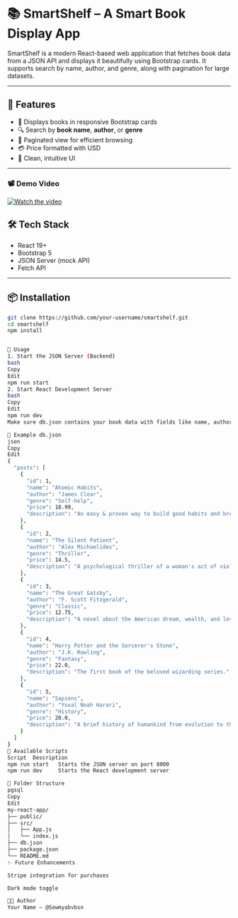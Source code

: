 # 📚 SmartShelf – A Smart Book Display App

SmartShelf is a modern React-based web application that fetches book data from a JSON API and displays it beautifully using Bootstrap cards. It supports search by name, author, and genre, along with pagination for large datasets.

---

## 🚀 Features

- 📖 Displays books in responsive Bootstrap cards
- 🔍 Search by **book name**, **author**, or **genre**
- 📑 Paginated view for efficient browsing
- 💳 Price formatted with USD
- 🧠 Clean, intuitive UI

---

### 📽 Demo Video

[![Watch the video](https://img.youtube.com/vi/8TI5uJ2XC3M/0.jpg)](https://www.youtube.com/watch?v=8TI5uJ2XC3M)

## 🛠️ Tech Stack

- React 19+
- Bootstrap 5
- JSON Server (mock API)
- Fetch API

---

## 📦 Installation

```bash
git clone https://github.com/your-username/smartshelf.git
cd smartshelf
npm install


🧪 Usage
1. Start the JSON Server (Backend)
bash
Copy
Edit
npm run start
2. Start React Development Server
bash
Copy
Edit
npm run dev
Make sure db.json contains your book data with fields like name, author, genre, price, description.

📁 Example db.json
json
Copy
Edit
{
  "posts": [
    {
      "id": 1,
      "name": "Atomic Habits",
      "author": "James Clear",
      "genre": "Self-help",
      "price": 18.99,
      "description": "An easy & proven way to build good habits and break bad ones."
    },
    {
      "id": 2,
      "name": "The Silent Patient",
      "author": "Alex Michaelides",
      "genre": "Thriller",
      "price": 14.5,
      "description": "A psychological thriller of a woman's act of violence against her husband."
    },
    {
      "id": 3,
      "name": "The Great Gatsby",
      "author": "F. Scott Fitzgerald",
      "genre": "Classic",
      "price": 12.75,
      "description": "A novel about the American dream, wealth, and love in the Jazz Age."
    },
    {
      "id": 4,
      "name": "Harry Potter and the Sorcerer's Stone",
      "author": "J.K. Rowling",
      "genre": "Fantasy",
      "price": 22.0,
      "description": "The first book of the beloved wizarding series."
    },
    {
      "id": 5,
      "name": "Sapiens",
      "author": "Yuval Noah Harari",
      "genre": "History",
      "price": 20.0,
      "description": "A brief history of humankind from evolution to the present day."
    }
  ]
}
🧰 Available Scripts
Script	Description
npm run start	Starts the JSON server on port 8000
npm run dev	    Starts the React development server

📁 Folder Structure
pgsql
Copy
Edit
my-react-app/
├── public/
├── src/
│   ├── App.js
│   └── index.js
├── db.json
├── package.json
└── README.md
✨ Future Enhancements

Stripe integration for purchases

Dark mode toggle

👨‍💻 Author
Your Name – @Sowmyabvbsn
